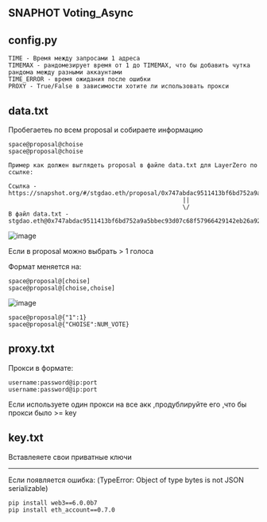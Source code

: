 ## SNAPHOT Voting_Async

## config.py


```
TIME - Время между запросами 1 адреса
TIMEMAX - рандомезирует время от 1 до TIMEMAX, что бы добавить чутка рандома между разными аккаунтами 
TIME_ERROR - время ожидания после ошибки
PROXY - True/False в зависимости хотите ли использовать прокси
```

## data.txt
Пробегаетеь по всем proposal и собираете информацию

```
space@proposal@choise
space@proposal@choise

Пример как должен выглядеть proposal в файле data.txt для LayerZero по ссылке:

Ссылка - https://snapshot.org/#/stgdao.eth/proposal/0x747abdac9511413bf6bd752a9a5bbec93d07c68f57966429142eb26a92c09720
                                                 ||
                                                 \/
В файл data.txt - stgdao.eth@0x747abdac9511413bf6bd752a9a5bbec93d07c68f57966429142eb26a92c09720@1
```
![image](https://user-images.githubusercontent.com/117441696/212177066-ca0c2746-34d5-44ed-9ede-1efb85480e03.png)

Если в proposal можно выбрать > 1 голоса

Формат меняется на:
```
space@proposal@[choise]
space@proposal@[choise,choise]
```

![image](https://user-images.githubusercontent.com/117441696/227935482-243d8ec8-0d9a-4bd7-8080-982d5868e27a.png)
```
space@proposal@{"1":1}
space@proposal@{"CHOISE":NUM_VOTE}
```

## proxy.txt

Прокси в формате:
```
username:password@ip:port
username:password@ip:port
```
Если используете один прокси на все акк ,продублируйте его ,что бы прокси было >= key

## key.txt

Вставлеяете свои приватные ключи

---------------------------------------------------------------------

Если появляется ошибка: (TypeError: Object of type bytes is not JSON serializable)
```
pip install web3==6.0.0b7 
pip install eth_account==0.7.0
```
